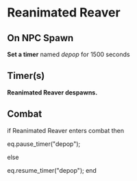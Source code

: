 # Reanimated Reaver
## On NPC Spawn

**Set a timer** named *depop* for 1500 seconds
## Timer(s)

**Reanimated Reaver despawns.**
## Combat

if  Reanimated Reaver enters combat  then


eq.pause_timer("depop");

else


eq.resume_timer("depop");
end
